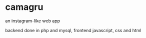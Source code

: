 # camagru
an instagram-like web app 

backend done in php and mysql, frontend javascript, css and html
